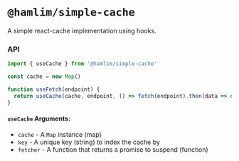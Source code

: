 # `@hamlim/simple-cache`

A simple react-cache implementation using hooks.

### API

```js
import { useCache } from '@hamlim/simple-cache'

const cache = new Map()

function useFetch(endpoint) {
  return useCache(cache, endpoint, () => fetch(endpoint).then(data => data.json()))
}
```

#### `useCache` Arguments:

- `cache` - A `Map` instance (map)
- `key` - A unique key (string) to index the cache by
- `fetcher` - A function that returns a promise to suspend (function)
